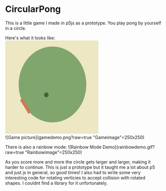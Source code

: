 # CircularPong
This is a little game I made in p5js as a prototype. You play pong by yourself in a circle.

Here's what it looks like:
</br>
<img src="gamedemo.png" width="300" height="300" />
</br>
![Game picture](gamedemo.png?raw=true "Gameimage"=250x250)

There is also a rainbow mode:
![Rainbow Mode Demo](rainbowdemo.gif?raw=true "Rainbowimage"=250x250)

As you score more and more the circle gets larger and larger, making it harder to continue.
This is just a prototype but it taught me a lot about p5 and just js in general, so good times!
I also had to write some very interesting code for rotating verticies to accept collision with rotated shapes. I couldnt find a library for it unfortunately.

